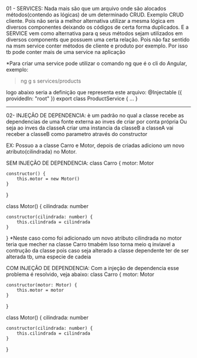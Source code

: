 01 - SERVICES: Nada mais são que um arquivo onde são alocados métodos(contendo as lógicas)
de um determinado CRUD. Exemplo CRUD cliente. Pois não seria a melhor alternativa utilizar
a mesma lógica em diversos componentes deixando os códigos de certa forma duplicados. 
E a SERVICE vem como alternativa para q seus métodos
sejam utilizados em diversos components que possuem uma certa relação.
Pois não faz sentido na msm service conter métodos de cliente e produto por exemplo.
Por isso tb pode conter mais de uma service na aplicação

*Para criar uma service pode utilizar o comando ng que é o cli do Angular, exemplo:
> ng g s services/products

logo abaixo seria a definição que representa este arquivo:
@Injectable ({
    providedIn: "root"
})
export class ProductService {
    ... 
}

----------------------------------------------------------------------------------------------------------
02- INJEÇÃO DE DEPENDENCIA: è um padrão no qual a classe recebe as dependencias de uma fonte externa
ao inves de criar por conta própria
Ou seja ao inves da classeA criar uma instancia da classeB a classeA vai receber a classeB como parametro 
através do constructor 

EX: Possuo a a classe Carro e Motor, depois de criadas adiciono um novo atributo(cilindrada) no Motor. 

SEM INJEÇÃO DE DEPENDENCIA:
class Carro {
    motor: Motor

    constructor() {
        this.motor = new Motor()
    }
}

class Motor() {
    cilindrada: number

    constructor(cilindrada: number) {
        this.cilindrada = cilindrada
    }
}
*Neste caso como foi adicionado um novo atributo cilindrada no motor teria que mecher na classe Carro tmabém
Isso torna meio q inviavel a contrução da classe pois caso seja alterado a classe dependente ter de ser alterada tb, uma especie de cadeia

COM INJEÇÃO DE DEPENDENCIA:
Com a injeção de dependencia esse problema é resolvido, veja abaixo:
class Carro {
    motor: Motor

    constructor(motor: Motor) {
        this.motor = motor
    }
}

class Motor() {
    cilindrada: number

    constructor(cilindrada: number) {
        this.cilindrada = cilindrada
    }
}
